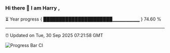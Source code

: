 ### Hi there 👋 I am Harry , 

⏳ Year progress { ██████████████████████▁▁▁▁▁▁▁▁ } 74.60 %

---

⏰ Updated on Tue, 30 Sep 2025 07:21:58 GMT

![Progress Bar CI](https://github.com/duykhang68/duykhang68/workflows/Progress%20Bar%20CI/badge.svg)
